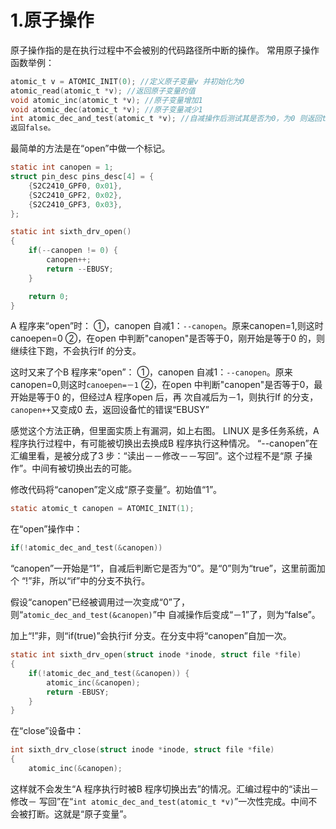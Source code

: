 # 1.原子操作

原子操作指的是在执行过程中不会被别的代码路径所中断的操作。
常用原子操作函数举例：

```c
atomic_t v = ATOMIC_INIT(0); //定义原子变量v 并初始化为0
atomic_read(atomic_t *v); //返回原子变量的值
void atomic_inc(atomic_t *v); //原子变量增加1
void atomic_dec(atomic_t *v); //原子变量减少1
int atomic_dec_and_test(atomic_t *v); //自减操作后测试其是否为0，为0 则返回true，否则
返回false。
```

最简单的方法是在“open”中做一个标记。

```c
static int canopen = 1;
struct pin_desc pins_desc[4] = {
	{S2C2410_GPF0, 0x01},
	{S2C2410_GPF2, 0x02},
	{S2C2410_GPF3, 0x03},
};

static int sixth_drv_open()
{
	if(--canopen != 0) {
		canopen++;
		return --EBUSY;
	}

	return 0;
}
```

A 程序来“open”时：
①，canopen 自减1：`--canopen`。原来canopen=1,则这时canoepen=0
②，在open 中判断"canopen"是否等于0，刚开始是等于0 的，则继续往下跑，不会执行If
的分支。

这时又来了个B 程序来“open”：
①，canopen 自减1：`--canopen`。原来canopen=0,则这时`canoepen=－1`
②，在open 中判断"canopen"是否等于0，最开始是等于0 的，但经过A 程序open 后，再
次自减后为－1，则执行If 的分支，
`canopen++`又变成0 去，返回设备忙的错误“EBUSY”

感觉这个方法正确，但里面实质上有漏洞，如上右图。
LINUX 是多任务系统，A 程序执行过程中，有可能被切换出去换成B 程序执行这种情况。
“--canopen”在汇编里看，是被分成了3 步：“读出－－修改－－写回”。这个过程不是“原
子操作”。中间有被切换出去的可能。

修改代码将“canopen”定义成“原子变量”。初始值“1”。

```c
static atomic_t canopen = ATOMIC_INIT(1);
```

在“open”操作中：

```c
if(!atomic_dec_and_test(&canopen))
```

“canopen”一开始是“1”，自减后判断它是否为“0”。是“0”则为“true”，这里前面加个
“!”非，所以“if”中的分支不执行。

假设“canopen”已经被调用过一次变成“0”了，则“`atomic_dec_and_test(&canopen)`”中
自减操作后变成“－1”了，则为“false”。

加上“!”非，则“if(true)”会执行if 分支。在分支中将“canopen”自加一次。

```c
static int sixth_drv_open(struct inode *inode, struct file *file)
{
	if(!atomic_dec_and_test(&canopen)) {
		atomic_inc(&canopen);
		return -EBUSY;
	}
}
```

在“close”设备中：

```c
int sixth_drv_close(struct inode *inode, struct file *file)
{
	atomic_inc(&canopen);
```

这样就不会发生“A 程序执行时被B 程序切换出去”的情况。汇编过程中的“读出－修改－
写回”在“`int atomic_dec_and_test(atomic_t *v)`”一次性完成。中间不会被打断。这就是“原子变量”。
